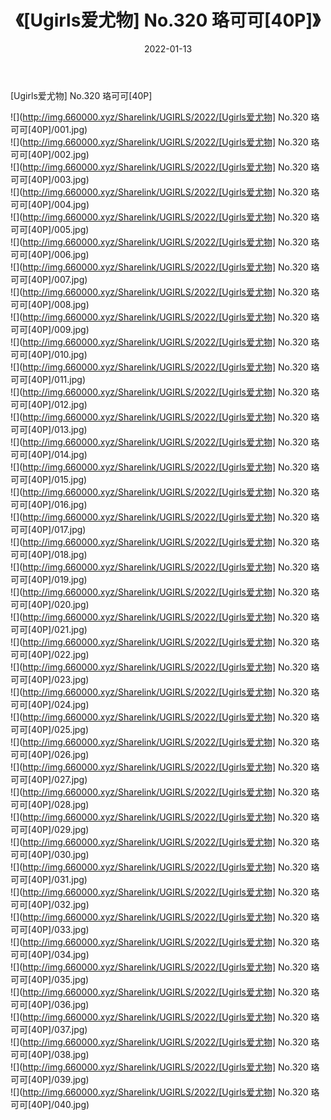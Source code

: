 ﻿---
layout: post
title:  《[Ugirls爱尤物] No.320 珞可可[40P]》
date:   2022-01-13
img: http://img.660000.xyz/Sharelink/UGIRLS/2022/[Ugirls爱尤物] No.320 珞可可[40P]/000.jpg
categories: [美女, 清纯, 唯美]
---

[Ugirls爱尤物] No.320 珞可可[40P]

  ![](http://img.660000.xyz/Sharelink/UGIRLS/2022/[Ugirls爱尤物] No.320 珞可可[40P]/001.jpg) <br> ![](http://img.660000.xyz/Sharelink/UGIRLS/2022/[Ugirls爱尤物] No.320 珞可可[40P]/002.jpg) <br> ![](http://img.660000.xyz/Sharelink/UGIRLS/2022/[Ugirls爱尤物] No.320 珞可可[40P]/003.jpg) <br> ![](http://img.660000.xyz/Sharelink/UGIRLS/2022/[Ugirls爱尤物] No.320 珞可可[40P]/004.jpg) <br> ![](http://img.660000.xyz/Sharelink/UGIRLS/2022/[Ugirls爱尤物] No.320 珞可可[40P]/005.jpg) <br> ![](http://img.660000.xyz/Sharelink/UGIRLS/2022/[Ugirls爱尤物] No.320 珞可可[40P]/006.jpg) <br> ![](http://img.660000.xyz/Sharelink/UGIRLS/2022/[Ugirls爱尤物] No.320 珞可可[40P]/007.jpg) <br> ![](http://img.660000.xyz/Sharelink/UGIRLS/2022/[Ugirls爱尤物] No.320 珞可可[40P]/008.jpg) <br> ![](http://img.660000.xyz/Sharelink/UGIRLS/2022/[Ugirls爱尤物] No.320 珞可可[40P]/009.jpg) <br> ![](http://img.660000.xyz/Sharelink/UGIRLS/2022/[Ugirls爱尤物] No.320 珞可可[40P]/010.jpg) <br> ![](http://img.660000.xyz/Sharelink/UGIRLS/2022/[Ugirls爱尤物] No.320 珞可可[40P]/011.jpg) <br> ![](http://img.660000.xyz/Sharelink/UGIRLS/2022/[Ugirls爱尤物] No.320 珞可可[40P]/012.jpg) <br> ![](http://img.660000.xyz/Sharelink/UGIRLS/2022/[Ugirls爱尤物] No.320 珞可可[40P]/013.jpg) <br> ![](http://img.660000.xyz/Sharelink/UGIRLS/2022/[Ugirls爱尤物] No.320 珞可可[40P]/014.jpg) <br> ![](http://img.660000.xyz/Sharelink/UGIRLS/2022/[Ugirls爱尤物] No.320 珞可可[40P]/015.jpg) <br> ![](http://img.660000.xyz/Sharelink/UGIRLS/2022/[Ugirls爱尤物] No.320 珞可可[40P]/016.jpg) <br> ![](http://img.660000.xyz/Sharelink/UGIRLS/2022/[Ugirls爱尤物] No.320 珞可可[40P]/017.jpg) <br> ![](http://img.660000.xyz/Sharelink/UGIRLS/2022/[Ugirls爱尤物] No.320 珞可可[40P]/018.jpg) <br> ![](http://img.660000.xyz/Sharelink/UGIRLS/2022/[Ugirls爱尤物] No.320 珞可可[40P]/019.jpg) <br> ![](http://img.660000.xyz/Sharelink/UGIRLS/2022/[Ugirls爱尤物] No.320 珞可可[40P]/020.jpg) <br> ![](http://img.660000.xyz/Sharelink/UGIRLS/2022/[Ugirls爱尤物] No.320 珞可可[40P]/021.jpg) <br> ![](http://img.660000.xyz/Sharelink/UGIRLS/2022/[Ugirls爱尤物] No.320 珞可可[40P]/022.jpg) <br> ![](http://img.660000.xyz/Sharelink/UGIRLS/2022/[Ugirls爱尤物] No.320 珞可可[40P]/023.jpg) <br> ![](http://img.660000.xyz/Sharelink/UGIRLS/2022/[Ugirls爱尤物] No.320 珞可可[40P]/024.jpg) <br> ![](http://img.660000.xyz/Sharelink/UGIRLS/2022/[Ugirls爱尤物] No.320 珞可可[40P]/025.jpg) <br> ![](http://img.660000.xyz/Sharelink/UGIRLS/2022/[Ugirls爱尤物] No.320 珞可可[40P]/026.jpg) <br> ![](http://img.660000.xyz/Sharelink/UGIRLS/2022/[Ugirls爱尤物] No.320 珞可可[40P]/027.jpg) <br> ![](http://img.660000.xyz/Sharelink/UGIRLS/2022/[Ugirls爱尤物] No.320 珞可可[40P]/028.jpg) <br> ![](http://img.660000.xyz/Sharelink/UGIRLS/2022/[Ugirls爱尤物] No.320 珞可可[40P]/029.jpg) <br> ![](http://img.660000.xyz/Sharelink/UGIRLS/2022/[Ugirls爱尤物] No.320 珞可可[40P]/030.jpg) <br> ![](http://img.660000.xyz/Sharelink/UGIRLS/2022/[Ugirls爱尤物] No.320 珞可可[40P]/031.jpg) <br> ![](http://img.660000.xyz/Sharelink/UGIRLS/2022/[Ugirls爱尤物] No.320 珞可可[40P]/032.jpg) <br> ![](http://img.660000.xyz/Sharelink/UGIRLS/2022/[Ugirls爱尤物] No.320 珞可可[40P]/033.jpg) <br> ![](http://img.660000.xyz/Sharelink/UGIRLS/2022/[Ugirls爱尤物] No.320 珞可可[40P]/034.jpg) <br> ![](http://img.660000.xyz/Sharelink/UGIRLS/2022/[Ugirls爱尤物] No.320 珞可可[40P]/035.jpg) <br> ![](http://img.660000.xyz/Sharelink/UGIRLS/2022/[Ugirls爱尤物] No.320 珞可可[40P]/036.jpg) <br> ![](http://img.660000.xyz/Sharelink/UGIRLS/2022/[Ugirls爱尤物] No.320 珞可可[40P]/037.jpg) <br> ![](http://img.660000.xyz/Sharelink/UGIRLS/2022/[Ugirls爱尤物] No.320 珞可可[40P]/038.jpg) <br> ![](http://img.660000.xyz/Sharelink/UGIRLS/2022/[Ugirls爱尤物] No.320 珞可可[40P]/039.jpg) <br> ![](http://img.660000.xyz/Sharelink/UGIRLS/2022/[Ugirls爱尤物] No.320 珞可可[40P]/040.jpg) <br>